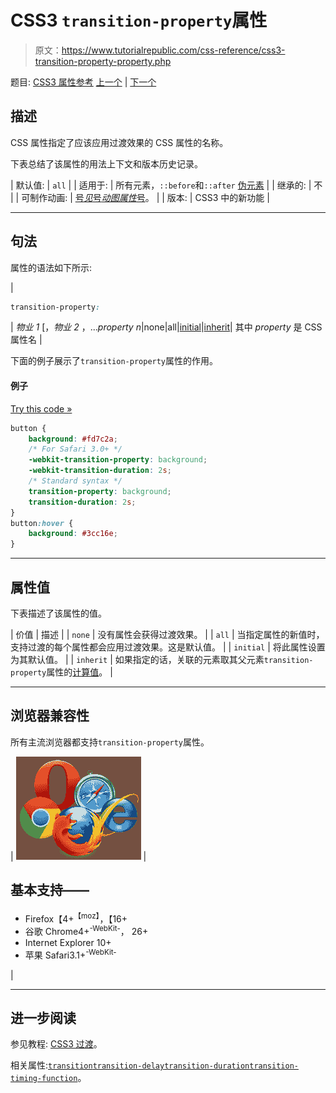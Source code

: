 # CSS3 `transition-property`属性

> 原文：<https://www.tutorialrepublic.com/css-reference/css3-transition-property-property.php>

题目: [CSS3 属性参考](css3-properties.php) [上一个](css3-transition-duration-property.php) | [下一个](css3-transition-timing-function-property.php)

## 描述

CSS 属性指定了应该应用过渡效果的 CSS 属性的名称。

下表总结了该属性的用法上下文和版本历史记录。

| 默认值: | `all` |
| 适用于: | 所有元素，`::before`和`::after` [伪元素](../css-tutorial/css-pseudo-elements.php#pseudo-elements) |
| 继承的: | 不 |
| 可制作动画: | [号*见*号*动图属性*号](css-animatable-properties.php)。 |
| 版本: | CSS3 中的新功能 |

* * *

## 句法

属性的语法如下所示:

| 

```css
transition-property: 
```

 | *物业 1* [，*物业 2* ，...*property n*&#124;none&#124;all&#124;[initial](../definitions.php#initial)&#124;[inherit](../definitions.php#inherit)&#124;
其中 *property* 是 CSS 属性名 |

下面的例子展示了`transition-property`属性的作用。

#### 例子

[Try this code »](../codelab.php?topic=css3&file=transition-property-property "Try this code using online Editor")

```css
button {
    background: #fd7c2a;
    /* For Safari 3.0+ */
    -webkit-transition-property: background;
    -webkit-transition-duration: 2s;
    /* Standard syntax */
    transition-property: background;
    transition-duration: 2s;
}
button:hover {
    background: #3cc16e;
}
```

* * *

## 属性值

下表描述了该属性的值。

| 价值 | 描述 |
| `none` | 没有属性会获得过渡效果。 |
| `all` | 当指定属性的新值时，支持过渡的每个属性都会应用过渡效果。这是默认值。 |
| `initial` | 将此属性设置为其默认值。 |
| `inherit` | 如果指定的话，关联的元素取其父元素`transition-property`属性的[计算值](../definitions.php#computed-value)。 |

* * *

## 浏览器兼容性

所有主流浏览器都支持`transition-property`属性。

| ![Browsers Icon](img/e9331123c77668c1832e541c2fca1002.png) | 

## 基本支持——

*   Firefox【4+<sup class="badge">【moz】</sup>，【16+
*   谷歌 Chrome4+<sup class="badge">-WebKit-</sup>， 26+
*   Internet Explorer 10+
*   苹果 Safari3.1+<sup class="badge">-WebKit-</sup>

 |

* * *

## 进一步阅读

参见教程: [CSS3 过渡](../css-tutorial/css3-transitions.php)。

相关属性:[`transition`](css3-transition-property.php)[`transition-delay`](css3-transition-delay-property.php)[`transition-duration`](css3-transition-duration-property.php)[`transition-timing-function`](css3-transition-timing-function-property.php)。